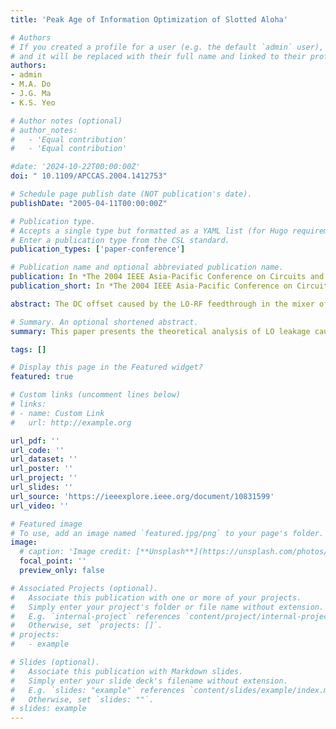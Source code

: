 ```yaml
---
title: 'Peak Age of Information Optimization of Slotted Aloha'

# Authors
# If you created a profile for a user (e.g. the default `admin` user), write the username (folder name) here
# and it will be replaced with their full name and linked to their profile.
authors:
- admin
- M.A. Do
- J.G. Ma
- K.S. Yeo

# Author notes (optional)
# author_notes:
#   - 'Equal contribution'
#   - 'Equal contribution'

#date: '2024-10-22T00:00:00Z'
doi: " 10.1109/APCCAS.2004.1412753"

# Schedule page publish date (NOT publication's date).
publishDate: "2005-04-11T00:00:00Z"

# Publication type.
# Accepts a single type but formatted as a YAML list (for Hugo requirements).
# Enter a publication type from the CSL standard.
publication_types: ['paper-conference']

# Publication name and optional abbreviated publication name.
publication: In *The 2004 IEEE Asia-Pacific Conference on Circuits and Systems, 2004. Proceedings.*, 2024
publication_short: In *The 2004 IEEE Asia-Pacific Conference on Circuits and Systems, 2004. Proceedings.*, 2024

abstract: The DC offset caused by the LO-RF feedthrough in the mixer of a direct conversion receiver is a serious problem. The LO leakage caused by the LO mismatch in double-balanced CMOS Gilbert mixers is examined and analyzed in four cases, no LO mismatch, LO phase mismatch only, LO amplitude mismatch only and the combination of the two mismatches. The relation between the mismatch and the LO leakage is derived. Simulation results shown are consistent with the analysis. 

# Summary. An optional shortened abstract.
summary: This paper presents the theoretical analysis of LO leakage caused by the LO mismatch in double-balanced CMOS Gilbertmjxers.

tags: []

# Display this page in the Featured widget?
featured: true

# Custom links (uncomment lines below)
# links:
# - name: Custom Link
#   url: http://example.org

url_pdf: ''
url_code: ''
url_dataset: ''
url_poster: ''
url_project: ''
url_slides: ''
url_source: 'https://ieeexplore.ieee.org/document/10831599'
url_video: ''

# Featured image
# To use, add an image named `featured.jpg/png` to your page's folder.
image:
  # caption: 'Image credit: [**Unsplash**](https://unsplash.com/photos/pLCdAaMFLTE)'
  focal_point: ''
  preview_only: false

# Associated Projects (optional).
#   Associate this publication with one or more of your projects.
#   Simply enter your project's folder or file name without extension.
#   E.g. `internal-project` references `content/project/internal-project/index.md`.
#   Otherwise, set `projects: []`.
# projects:
#   - example

# Slides (optional).
#   Associate this publication with Markdown slides.
#   Simply enter your slide deck's filename without extension.
#   E.g. `slides: "example"` references `content/slides/example/index.md`.
#   Otherwise, set `slides: ""`.
# slides: example
---
```


<!-- {{% callout note %}}
Click the _Cite_ button above to demo the feature to enable visitors to import publication metadata into their reference management software.
{{% /callout %}}

{{% callout note %}}
Create your slides in Markdown - click the _Slides_ button to check out the example.
{{% /callout %}} -->

<!-- Add the publication's **full text** or **supplementary notes** here. You can use rich formatting such as including [code, math, and images](https://docs.hugoblox.com/content/writing-markdown-latex/). -->
